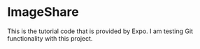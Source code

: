 # ImageShare
This is the tutorial code that is provided by Expo. I am testing Git functionality with this project.
